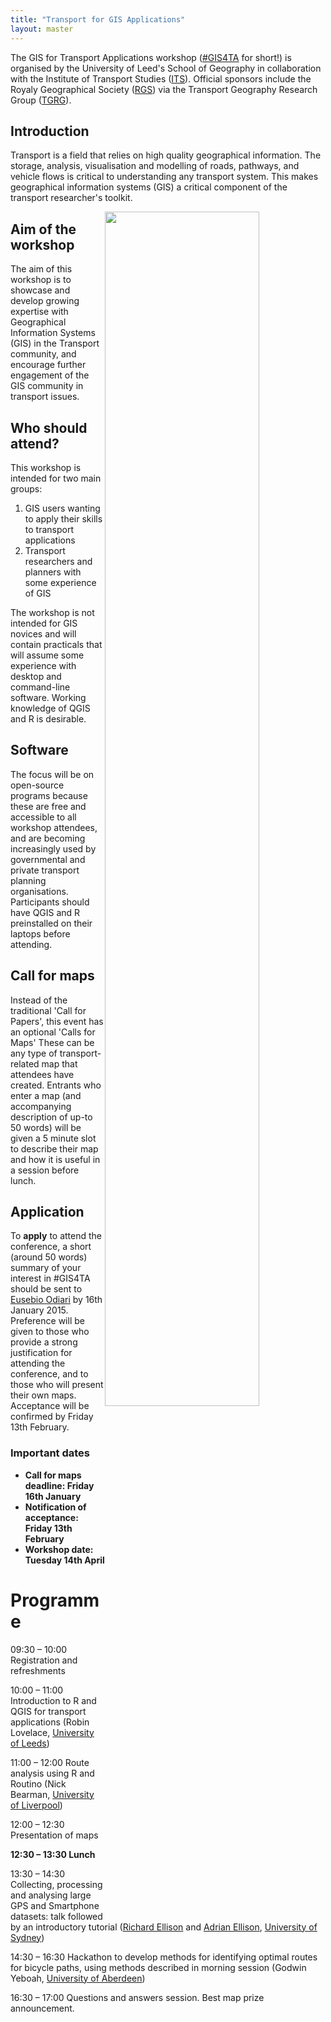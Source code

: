 ```yaml
---
title: "Transport for GIS Applications"
layout: master
---
```


The GIS for Transport Applications workshop ([#GIS4TA](https://twitter.com/search?f=realtime&q=%23gis4ta&src=typd) for short!) is organised by the University of Leed's School of Geography in collaboration with the Institute of Transport Studies ([ITS](http://www.its.leeds.ac.uk/)). Official sponsors include the Royaly Geographical Society ([RGS](http://www.rgs.org/)) via the Transport Geography Research Group ([TGRG](http://tgrg.wordpress.com/)).

## Introduction

Transport is a field that relies on high quality geographical information. The storage, analysis, visualisation and modelling of roads, pathways, and vehicle flows is critical to understanding any transport system. This makes geographical information systems (GIS) a critical component of the transport researcher's toolkit.

<img src="https://dl.dropboxusercontent.com/u/15008199/img/mel-cycle-cent-close.png" style="float:right; width:70%; height:auto;" />

## Aim of the workshop

The aim of this workshop is to showcase and develop growing expertise with Geographical Information
Systems (GIS) in the Transport community, and encourage further engagement of the GIS community in
transport issues.

## Who should attend?

This workshop is intended for two main groups:

1. GIS users wanting to apply their skills to transport applications
2. Transport researchers and planners with some experience of GIS

The workshop is not intended for GIS novices and will contain practicals that will assume some experience with desktop and command-line software. Working knowledge of QGIS and R is desirable.

## Software

The focus will be on open-source programs because these are free and accessible to all workshop attendees, and are becoming increasingly used by governmental and private transport planning organisations. Participants should have QGIS and R preinstalled on their laptops before attending.

## Call for maps

Instead of the traditional 'Call for Papers', this event has an optional 'Calls for Maps' These can be any type of transport-related map that attendees have created. Entrants who enter a map (and accompanying description of up-to 50 words) will be given a 5 minute slot to describe their map and how it is useful in a session
before lunch.

## Application

To **apply** to attend the conference, a short (around 50 words) summary of your interest in #GIS4TA should be sent to [Eusebio Odiari](mailto:gyeao@leeds.ac.uk) by 16th January 2015. Preference will be given to those who provide a strong justification for attending the conference, and to those who will present their own maps. Acceptance will be confirmed by Friday 13th February.

### Important dates

 - **Call for maps deadline: Friday 16th January**
 - **Notification of acceptance: Friday 13th February**
 - **Workshop date: Tuesday 14th April**

# Programme
 
09:30 – 10:00   Registration and refreshments

10:00 – 11:00	 Introduction to R and QGIS for transport applications (Robin Lovelace, [University of Leeds](http://www.geog.leeds.ac.uk/people/r.lovelace))

11:00 – 12:00	 Route analysis using R and Routino (Nick Bearman, [University of Liverpool](http://www.liv.ac.uk/environmental-sciences/staff/nick-bearman/)) 

12:00 – 12:30	 Presentation of maps 

**12:30 – 13:30 	 Lunch**

13:30 – 14:30	Collecting, processing and analysing large GPS and Smartphone datasets: talk 
		followed by an introductory tutorial ([Richard Ellison](http://sydney.edu.au/business/itls/staff/richarde) and [Adrian Ellison](http://sydney.edu.au/business/staff/adriane), [University of Sydney](http://sydney.edu.au/business/itls))

14:30 – 16:30	 Hackathon to develop methods for identifying optimal routes for bicycle paths,
		using methods described in morning session (Godwin Yeboah,
		[University of	Aberdeen](http://www.abdn.ac.uk/geosciences/people/profiles/godwin.yeboah))

16:30 – 17:00	 Questions and answers session. Best map prize announcement.





